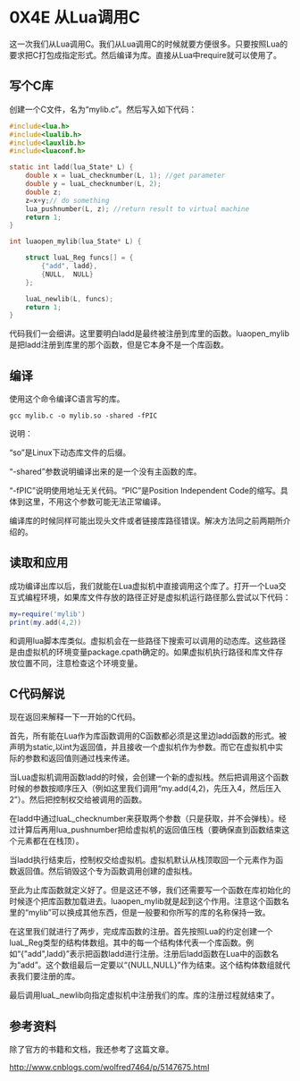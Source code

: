 # 0X4E 从Lua调用C

这一次我们从Lua调用C。我们从Lua调用C的时候就要方便很多。只要按照Lua的要求把C打包成指定形式。然后编译为库。直接从Lua中require就可以使用了。

## 写个C库

创建一个C文件，名为“mylib.c”。然后写入如下代码：

```C
#include<lua.h>
#include<lualib.h>
#include<lauxlib.h>
#include<luaconf.h>

static int ladd(lua_State* L) {
    double x = luaL_checknumber(L, 1); //get parameter
    double y = luaL_checknumber(L, 2);
    double z;
    z=x+y;// do something
    lua_pushnumber(L, z); //return result to virtual machine
    return 1;
}

int luaopen_mylib(lua_State* L) {

    struct luaL_Reg funcs[] = {
        {"add", ladd},
        {NULL,  NULL}
    };

    luaL_newlib(L, funcs);
    return 1;
}
```

代码我们一会细讲。这里要明白ladd是最终被注册到库里的函数。luaopen_mylib是把ladd注册到库里的那个函数，但是它本身不是一个库函数。

## 编译

使用这个命令编译C语言写的库。

```shell
gcc mylib.c -o mylib.so -shared -fPIC
```

说明：

“so”是Linux下动态库文件的后缀。

“-shared”参数说明编译出来的是一个没有主函数的库。

“-fPIC”说明使用地址无关代码。“PIC”是Position Independent Code的缩写。具体到这里，不用这个参数可能无法正常编译。

编译库的时候同样可能出现头文件或者链接库路径错误。解决方法同之前两期所介绍的。

## 读取和应用

成功编译出库以后，我们就能在Lua虚拟机中直接调用这个库了。打开一个Lua交互式编程环境，如果库文件存放的路径正好是虚拟机运行路径那么尝试以下代码：

```lua
my=require('mylib')
print(my.add(4,2))
```

和调用lua脚本库类似。虚拟机会在一些路径下搜索可以调用的动态库。这些路径是由虚拟机的环境变量package.cpath确定的。如果虚拟机执行路径和库文件存放位置不同，注意检查这个环境变量。

## C代码解说

现在返回来解释一下一开始的C代码。

首先，所有能在Lua作为库函数调用的C函数都必须是这里边ladd函数的形式。被声明为static,以int为返回值，并且接收一个虚拟机作为参数。而它在虚拟机中实际的参数和返回值则通过栈来传递。

当Lua虚拟机调用函数ladd的时候，会创建一个新的虚拟栈。然后把调用这个函数时候的参数按顺序压入（例如这里我们调用“my.add(4,2)，先压入4，然后压入2”）。然后把控制权交给被调用的函数。

在ladd中通过luaL_checknumber来获取两个参数（只是获取，并不会弹栈）。经过计算后再用lua_pushnumber把给虚拟机的返回值压栈（要确保直到函数结束这个元素都在在栈顶）。

当ladd执行结束后，控制权交给虚拟机。虚拟机默认从栈顶取回一个元素作为函数返回值。然后销毁这个专为函数调用创建的虚拟栈。

至此为止库函数就定义好了。但是这还不够，我们还需要写一个函数在库初始化的时候逐个把库函数加载进去。luaopen_mylib就是起到这个作用。注意这个函数名里的“mylib”可以换成其他东西，但是一般要和你所写的库的名称保持一致。

在这里我们就进行了两步，完成库函数的注册。首先按照Lua的约定创建一个luaL_Reg类型的结构体数组。其中的每一个结构体代表一个库函数。例如“{"add",ladd}”表示把函数ladd进行注册。注册后ladd函数在Lua中的函数名为“add”。这个数组最后一定要以“{NULL,NULL}”作为结束。这个结构体数组就代表我们要注册的库。

最后调用luaL_newlib向指定虚拟机中注册我们的库。库的注册过程就结束了。

## 参考资料

除了官方的书籍和文档，我还参考了这篇文章。

<http://www.cnblogs.com/wolfred7464/p/5147675.html>